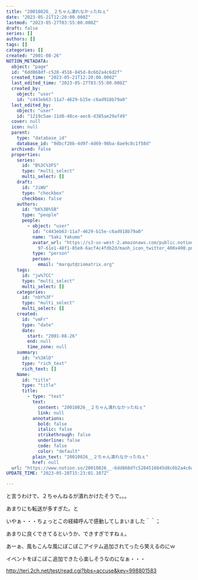 ```yaml
---
title: "20010826__２ちゃん潰れなかったねぇ"
date: "2023-05-21T12:20:00.000Z"
lastmod: "2023-05-27T03:55:00.000Z"
draft: false
series: []
authors: []
tags: []
categories: []
created: "2001-08-26"
NOTION_METADATA:
  object: "page"
  id: "6dd868df-c528-4516-845d-8c6b2a4c6d2f"
  created_time: "2023-05-21T12:20:00.000Z"
  last_edited_time: "2023-05-27T03:55:00.000Z"
  created_by:
    object: "user"
    id: "c443eb63-11a7-4629-b15e-c6ad918b79a0"
  last_edited_by:
    object: "user"
    id: "1219c5ae-11d8-48ce-aec6-d385ae29af49"
  cover: null
  icon: null
  parent:
    type: "database_id"
    database_id: "9dbcf20b-4d97-4d69-98ba-8ae9c8c1f58d"
  archived: false
  properties:
    series:
      id: "B%3C%3FS"
      type: "multi_select"
      multi_select: []
    draft:
      id: "JiWU"
      type: "checkbox"
      checkbox: false
    authors:
      id: "bK%3B%5B"
      type: "people"
      people:
        - object: "user"
          id: "c443eb63-11a7-4629-b15e-c6ad918b79a0"
          name: "Saki Yakumo"
          avatar_url: "https://s3-us-west-2.amazonaws.com/public.notion-static.com/3ad1c4\
            97-61e1-48f1-85e8-6acf4c4fdb2d/maoh_icon_twitter_400x400.png"
          type: "person"
          person:
            email: "marqut@ziomatrix.org"
    tags:
      id: "jw%7CC"
      type: "multi_select"
      multi_select: []
    categories:
      id: "nbY%3F"
      type: "multi_select"
      multi_select: []
    created:
      id: "vmFr"
      type: "date"
      date:
        start: "2001-08-26"
        end: null
        time_zone: null
    summary:
      id: "x%3AlD"
      type: "rich_text"
      rich_text: []
    Name:
      id: "title"
      type: "title"
      title:
        - type: "text"
          text:
            content: "20010826__２ちゃん潰れなかったねぇ"
            link: null
          annotations:
            bold: false
            italic: false
            strikethrough: false
            underline: false
            code: false
            color: "default"
          plain_text: "20010826__２ちゃん潰れなかったねぇ"
          href: null
  url: "https://www.notion.so/20010826__-6dd868dfc5284516845d8c6b2a4c6d2f"
UPDATE_TIME: "2023-05-28T15:23:01.107Z"

---
```

<link rel="stylesheet" href="https://cdn.jsdelivr.net/npm/katex@0.16.2/dist/katex.min.css" integrity="sha384-bYdxxUwYipFNohQlHt0bjN/LCpueqWz13HufFEV1SUatKs1cm4L6fFgCi1jT643X" crossorigin="anonymous">


と言うわけで、２ちゃんねるが潰れかけたそうで。。。


あまりにも転送が多すぎた。と


いやぁ・・・ちょっとこの経緯呼んで感動してしまいました＾＾；


あまりに良くできてるというか、できすぎですねぇ。


あーぁ、風もこんな風にぼこぼこアイテム追加されてったら笑えるのにｗ


イベントをぼこぼこ追加できたら楽しそうなのになぁ・・・


http://teri.2ch.net/test/read.cgi?bbs=accuse&key=998801583

